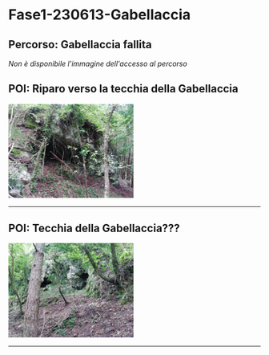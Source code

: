 # Fase1-230613-Gabellaccia
## Percorso: Gabellaccia fallita
*Non è disponibile l'immagine dell'accesso al percorso* 

## POI: Riparo verso la tecchia della Gabellaccia
[<img src='/vignettes/54fe5501-6e86-4f8a-9ed1-c2caa7af9c16.jpg' width='250'/>](/vignettes/54fe5501-6e86-4f8a-9ed1-c2caa7af9c16.jpg) 

****
## POI: Tecchia della Gabellaccia??? 
[<img src='/vignettes/5727918a-0ccf-4bbd-99d8-fe0cdf518b26.jpg' width='250'/>](/vignettes/5727918a-0ccf-4bbd-99d8-fe0cdf518b26.jpg) 

****
